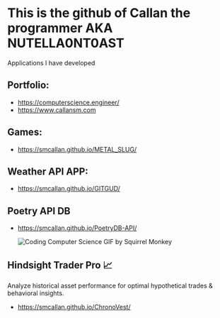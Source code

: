 # This is the github of Callan the programmer AKA NUTELLA0NT0AST

Applications I have developed

## Portfolio:
- https://computerscience.engineer/ 
- https://www.callansm.com

## Games:
- https://smcallan.github.io/METAL_SLUG/

## Weather API APP:
- https://smcallan.github.io/GITGUD/ 

## Poetry API DB
- https://smcallan.github.io/PoetryDB-API/

  ![Coding Computer Science GIF by Squirrel Monkey](https://github.com/user-attachments/assets/bcd49b33-a03c-4ce4-9fa6-3d2ac4a6e9fa)

## Hindsight Trader Pro 📈
Analyze historical asset performance for optimal hypothetical trades & behavioral insights.
- https://smcallan.github.io/ChronoVest/
